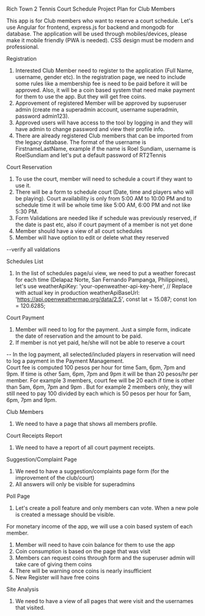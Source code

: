 Rich Town 2 Tennis Court Schedule Project Plan for Club Members

This app is for Club members who want to reserve a court schedule. Let's use Angular for frontend, express.js for backend and mongodb for database. The application will be used through mobiles/devices, please make it mobile friendly (PWA is needed). CSS design must be modern and professional.

Registration

1.  Interested Club Member need to register to the application (Full Name, username, gender etc). In the registration page, we need to include some rules like a membership fee is need to be paid before it will be approved. Also, it will be a coin based system that need make payment for them to use the app. But they will get free coins.
2.  Approvement of registered Member will be approved by supseruser admin (create me a superadmin account, username superadmin, password admin123).
3.  Approved users will have access to the tool by logging in and they will have admin to change password and view their profile info.
4.  There are already registered Club members that can be imported from the legacy database. The format of the username is FirstnameLastName, example if the name is Roel Sundiam, username is RoelSundiam and let's put a default password of RT2Tennis

Court Reservation

1.  To use the court, member will need to schedule a court if they want to use it.
2.  There will be a form to schedule court (Date, time and players who will be playing). Court availability is only from 5:00 AM to 10:00 PM and to schedule time it will be whole time like 5:00 AM, 6:00 PM and not like 5:30 PM.
3.  Form Validations are needed like if schedule was previously reserved, if the date is past etc, also if court payment of a member is not yet done
4.  Member should have a view of all court schedules
5.  Member will have option to edit or delete what they reserved

--verify all valdations

Schedules List

1.  In the list of schedules page/ui view, we need to put a weather forecast for each time (Delapaz Norte, San Fernando Pampanga, Philippines), let's use weatherApiKey: 'your-openweather-api-key-here', // Replace with actual key in production
    weatherApiBaseUrl: 'https://api.openweathermap.org/data/2.5', const lat = 15.087;
    const lon = 120.6285;

Court Payment

1.  Member will need to log for the payment. Just a simple form, indicate the date of reservation and the amount to be paid.
2.  If member is not yet paid, he/she will not be able to reserve a court

--
In the log payment, all selected/included players in reservation will need to log a payment in the Payment Management.  
Court fee is computed 100 pesos per hour for time 5am, 6pm, 7pm and 9pm. If time is other 5am, 6pm, 7pm and 9pm it will be than 20 pesos/hr per member. For example 3 members, court fee will be 20 each if time is other than 5am, 6pm, 7pm and 9pm . But for example 2 members only, they will still need to pay 100 divided by each which is 50 pesos per hour for 5am, 6pm, 7pm and 9pm.

Club Members

1.  We need to have a page that shows all members profile.

Court Receipts Report

1.  We need to have a report of all court payment receipts.

Suggestion/Complaint Page

1.  We need to have a suggestion/complaints page form (for the improvement of the club/court)
2.  All answers will only be visible for superadmins

Poll Page

1.  Let's create a poll feature and only members can vote. When a new pole is created a message should be visible.

For monetary income of the app, we will use a coin based system of each member.

1.  Member will need to have coin balance for them to use the app
2.  Coin consumption is based on the page that was visit
3.  Members can request coins through form and the superuser admin will take care of giving them coins
4.  There will be warning once coins is nearly insufficient
5.  New Register will have free coins

Site Analysis

1.  We need to have a view of all pages that were visit and the usernames that visited.
